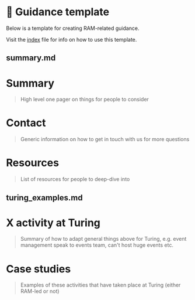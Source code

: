 # 🔧 Guidance template

Below is a template for creating RAM-related guidance. 

Visit the [index](./index.md) file for info on how to use this template.

## summary.md

<!-- Copy this skeleton structure into your guidance file and adapt as required-->
# Summary
> High level one pager on things for people to consider

# Contact
> Generic information on how to get in touch with us for more questions

# Resources
> List of resources for people to deep-dive into

<!-- Copy this skeleton structure into your guidance file and adapt as required-->

## turing_examples.md

<!-- Copy this skeleton structure into your guidance file and adapt as required-->
# X activity at Turing
> Summary of how to adapt general things above for Turing, e.g. event management speak to events team, can't host huge events etc.

# Case studies
> Examples of these activities that have taken place at Turing (either RAM-led or not)

<!-- Copy this skeleton structure into your guidance file and adapt as required-->